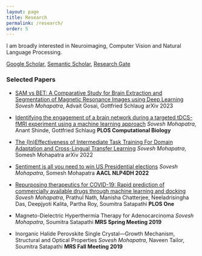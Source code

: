 ```yaml
---
layout: page
title: Research
permalink: /research/
order: 5
---
```

I am broadly interested in Neuroimaging, Computer Vision and Natural Language Processing.

[Google Scholar](https://scholar.google.com/citations?user=TOvlOuEAAAAJ&hl=en), [Semantic Scholar](https://www.semanticscholar.org/author/Sovesh-Mohapatra/2186185878), [Research Gate](https://www.researchgate.net/profile/Sovesh-Mohapatra-2)

### Selected Papers

* [SAM vs BET: A Comparative Study for Brain Extraction and Segmentation of Magnetic Resonance Images using Deep Learning](https://arxiv.org/abs/2304.04738)  
*Sovesh Mohapatra*, Advait Gosai, Gottfried Schlaug
arXiv 2023

* [Identifying the engagement of a brain network during a targeted tDCS-fMRI experiment using a machine learning approach](https://journals.plos.org/ploscompbiol/article?id=10.1371/journal.pcbi.1011012)
*Sovesh Mohapatra*, Anant Shinde, Gottfried Schlaug
**PLOS Computational Biology**

* [The (In)Effectiveness of Intermediate Task Training For Domain Adaptation and Cross-Lingual Transfer Learning](https://arxiv.org/abs/2210.01091)
*Sovesh Mohapatra*, Somesh Mohapatra
arXiv 2022

* [Sentiment is all you need to win US Presidential elections](https://arxiv.org/abs/2209.13487)
*Sovesh Mohapatra*, Somesh Mohapatra
**AACL NLP4DH 2022**

* [Repurposing therapeutics for COVID-19: Rapid prediction of commercially available drugs through machine learning and docking](https://journals.plos.org/plosone/article?id=10.1371/journal.pone.0241543)
*Sovesh Mohapatra*, Prathul Nath, Manisha Chatterjee, Neeladrisingha Das, Deepjyoti Kalita, Partha Roy, Soumitra Satapathi 
**PLOS One**

* Magneto-Dielectric Hyperthermia Therapy for Adenocarcinoma
*Sovesh Mohapatra*, Soumitra Satapathi
**MRS Spring Meeting 2019**

* Inorganic Halide Perovskite Single Crystal—Growth Mechanism, Structural and Optical Properties
*Sovesh Mohapatra*, Naveen Tailor, Soumitra Satapathi
**MRS Fall Meeting 2019**
